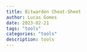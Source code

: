 ```yaml
---
title: Bitwarden Cheat-Sheet
author: Lucas Gomes
date: 2023-02-21
tags: "tools"
categories: "tools"
description: tools
---
```

